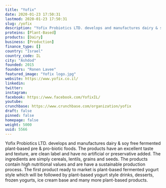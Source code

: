 ```yaml
---
title: "Yofix"
date: 2020-01-23 17:50:31
lastmod: 2020-01-23 17:50:31
slug: /yofix
description: "Yofix Probiotics LTD. develops and manufactures dairy & soy free fermented plant-based pre & pro-biotic foods. The products have an excellent taste and texture, are clean label and have no artificial or preservative added. The ingredients are simply cereals, lentils, grains and seeds. The products contain high nutritional values and are have a sustainable production process. The first product ready to market is plant-based fermented yogurt style which will be followed by plant-based yogurt style drinks, desserts, frozen yogurts, ice cream base and many more plant-based products."
proteins: [Plant-Based]
products: [Dairy]
business: [Production]
finance_type: []
country: "Israel"
country_code: IL
city: "Ashdod"
founded: 2015
founders: "Ronen Lavee"
featured_image: "Yofix logo.jpg"
website: https://www.yofix.co.il/
linkedin: 
twitter: 
instagram: 
facebook: https://www.facebook.com/YofixIL/
youtube: 
crunchbase: https://www.crunchbase.com/organization/yofix
draft: false
pinned: false
homepage: false
weight: 5000
uuid: 5566
---
```

Yofix Probiotics LTD. develops and manufactures dairy & soy free fermented plant-based pre & pro-biotic foods. The products have an excellent taste and texture, are clean label and have no artificial or preservative added. The ingredients are simply cereals, lentils, grains and seeds. The products contain high nutritional values and are have a sustainable production process. The first product ready to market is plant-based fermented yogurt style which will be followed by plant-based yogurt style drinks, desserts, frozen yogurts, ice cream base and many more plant-based products.
